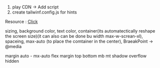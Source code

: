 1. play CDN -> Add script
2. create tailwinf.config.js for hints

Resource : [Click](https://github.com/ProgrammingHero1/tea-house-resources)


sizing,
background color, 
text color, 
container(its automatectically reshape the screen size)(it can also can be done bu width max-w-screan-xl), 
spaceing, 
max-auto (to place the comtainer in the center),
BraeakPoint -> @media 


margin auto - mx-auto
flex
margin top bottom mb mt
shadow
overflow hidden